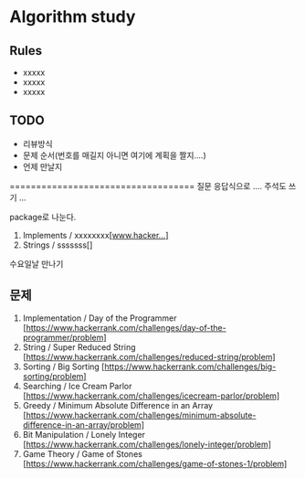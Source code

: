 # Algorithm study

## Rules
 - xxxxx
 - xxxxx
 - xxxxx

## TODO
 - 리뷰방식
 - 문제 순서(번호를 매길지 아니면 여기에 계획을 짤지....)
 - 언제 만날지


===================================
질문 응답식으로 ....
주석도 쓰기 ...

package로 나눈다.

1. Implements / xxxxxxxx[www.hacker...]
2. Strings / sssssss[]

수요일날 만나기


## 문제
1. Implementation / Day of the Programmer [https://www.hackerrank.com/challenges/day-of-the-programmer/problem]
2. String / Super Reduced String [https://www.hackerrank.com/challenges/reduced-string/problem]
3. Sorting / Big Sorting [https://www.hackerrank.com/challenges/big-sorting/problem]
4. Searching / Ice Cream Parlor [https://www.hackerrank.com/challenges/icecream-parlor/problem]
5. Greedy / Minimum Absolute Difference in an Array [https://www.hackerrank.com/challenges/minimum-absolute-difference-in-an-array/problem]
6. Bit Manipulation / Lonely Integer [https://www.hackerrank.com/challenges/lonely-integer/problem]
7. Game Theory / Game of Stones [https://www.hackerrank.com/challenges/game-of-stones-1/problem]
